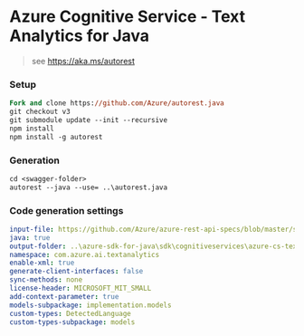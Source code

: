 # Azure Cognitive Service - Text Analytics for Java

> see https://aka.ms/autorest

### Setup
```ps
Fork and clone https://github.com/Azure/autorest.java 
git checkout v3
git submodule update --init --recursive
npm install
npm install -g autorest
```

### Generation
```ps
cd <swagger-folder>
autorest --java --use= ..\autorest.java
```

### Code generation settings
``` yaml
input-file: https://github.com/Azure/azure-rest-api-specs/blob/master/specification/cognitiveservices/data-plane/TextAnalytics/preview/v3.0-preview.1/TextAnalytics.json
java: true
output-folder: ..\azure-sdk-for-java\sdk\cognitiveservices\azure-cs-textanalytics\
namespace: com.azure.ai.textanalytics
enable-xml: true
generate-client-interfaces: false
sync-methods: none
license-header: MICROSOFT_MIT_SMALL
add-context-parameter: true
models-subpackage: implementation.models
custom-types: DetectedLanguage
custom-types-subpackage: models
```
